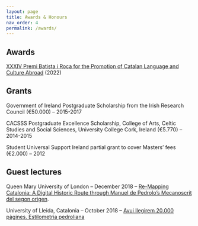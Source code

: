 ```yaml
---
layout: page
title: Awards & Honours
nav_order: 4
permalink: /awards/
---
```


## Awards

[XXXIV Premi Batista i Roca for the Promotion of Catalan Language and Culture Abroad](https://www.ucc.ie/en/sllc/news/dr-pedro-nilsson-fernandez-awarded-the-xxxiv-premi-josep-m-batista-i-roca-.html) (2022)


## Grants

Government of Ireland Postgraduate Scholarship from the Irish Research Council (€50.000) – 2015-2017 

CACSSS Postgraduate Excellence Scholarship, College of Arts, Celtic Studies and Social Sciences, University College Cork, Ireland (€5.770) – 2014-2015

Student Universal Support Ireland partial grant to cover Masters’ fees (€2.000) – 2012

## Guest lectures

Queen Mary University of London – December 2018 – [Re-Mapping Catalonia: A Digital Historic Route through Manuel de Pedrolo’s Mecanoscrit del segon origen](https://ccsqmul.com/queen-mary-catalan-seminars/).

University of Lleida, Catalonia – October 2018 – [Avui llegirem 20.000 pàgines. Estilometria pedroliana](http://www.catedramariustorres.udl.cat/activitats/conferencies.php#conf_13)
